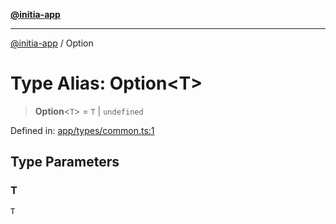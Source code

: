 [**@initia-app**](../types.md)

***

[@initia-app](../types.md) / Option

# Type Alias: Option\<T\>

> **Option**\<`T`\> = `T` \| `undefined`

Defined in: [app/types/common.ts:1](https://github.com/hanwong/app-v2/blob/087f9ea496ced31d9a3b187baa11cd5456705527/app/types/common.ts#L1)

## Type Parameters

### T

`T`
